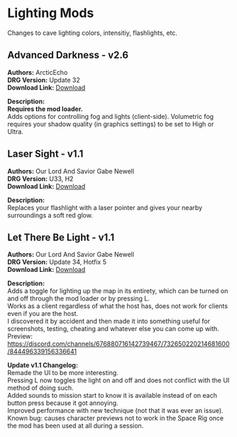 # Lighting Mods

Changes to cave lighting colors, intensitiy, flashlights, etc.

<!-- mod list -->

## Advanced Darkness - v2.6
**Authors:** ArcticEcho  
**DRG Version:** Update 32  
**Download Link:** [Download](https://github.com/ArcticEcho/DRG-Mods/raw/468f5264cd8fcf45469ed1e855809acbdb754eed/Visual/Lighting/Advanced%20Darkness%20-%20V2.6%20_P.pak)  

**Description:**  
**Requires the mod loader.**  
Adds options for controlling fog and lights (client-side). Volumetric fog requires your shadow quality (in graphics settings) to be set to High or Ultra.

## Laser Sight - v1.1
**Authors:** Our Lord And Savior Gabe Newell  
**DRG Version:** U33, H2  
**Download Link:** [Download](https://github.com/ArcticEcho/DRG-Mods/raw/2edfe7e190d7dd38743031ab2c020fa67e8599a0/Visual/Lighting/Laser%20Sight%20-%20V1.1%20_P.pak)  

**Description:**  
Replaces your flashlight with a laser pointer and gives your nearby surroundings a soft red glow.

## Let There Be Light - v1.1
**Authors:** Our Lord And Savior Gabe Newell  
**DRG Version:** Update 34, Hotfix 5  
**Download Link:** [Download](https://github.com/ArcticEcho/DRG-Mods/raw/cde64f34aadc31687b4607e34ed7bf3297fc1b88/Visual/Lighting/Let%20There%20Be%20Light%20-%20V1.1%20_P.pak)  

**Description:**  
Adds a toggle for lighting up the map in its entirety, which can be turned on and off through the mod loader or by pressing L.  
Works as a client regardless of what the host has, does not work for clients even if you are the host.  
I discovered it by accident and then made it into something useful for screenshots, testing, cheating and whatever else you can come up with.  
Preview: https://discord.com/channels/676880716142739467/732650220214681600/844496339156336641

**Update v1.1 Changelog:**  
Remade the UI to be more interesting.  
Pressing L now toggles the light on and off and does not conflict with the UI method of doing such.  
Added sounds to mission start to know it is available instead of on each button press because it got annoying.  
Improved performance with new technique (not that it was ever an issue).  
Known bug: causes character previews not to work in the Space Rig once the mod has been used at all during a session.